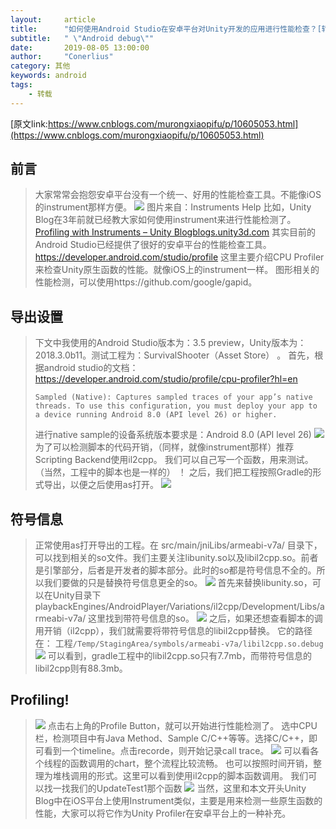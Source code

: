 ```yaml
---
layout:     article
title:      "如何使用Android Studio在安卓平台对Unity开发的应用进行性能检查？[转]"
subtitle:   " \"Android debug\""
date:       2019-08-05 13:00:00
author:     "Conerlius"
category: 其他
keywords: android
tags:
    - 转载
---
```



[原文link:https://www.cnblogs.com/murongxiaopifu/p/10605053.html](https://www.cnblogs.com/murongxiaopifu/p/10605053.html)
## 前言
> 大家常常会抱怨安卓平台没有一个统一、好用的性能检查工具。不能像iOS的instrument那样方便。
> ![](https://pic4.zhimg.com/80/v2-36c80a6f7cbbb34cf3d981bf1875f023_hd.jpg)
> 图片来自：Instruments Help
> 比如，Unity Blog在3年前就已经教大家如何使用instrument来进行性能检测了。
> [Profiling with Instruments – Unity Blog​blogs.unity3d.com](https://blogs.unity3d.com/2016/02/01/profiling-with-instruments/)
> 其实目前的Android Studio已经提供了很好的安卓平台的性能检查工具。
> https://developer.android.com/studio/profile
> 这里主要介绍CPU Profiler来检查Unity原生函数的性能。就像iOS上的instrument一样。
> 图形相关的性能检测，可以使用https://github.com/google/gapid。
## 导出设置
> 下文中我使用的Android Studio版本为：3.5 preview，Unity版本为：2018.3.0b11。测试工程为：SurvivalShooter（Asset Store） 。
> 首先，根据android studio的文档：
https://developer.android.com/studio/profile/cpu-profiler?hl=en
>
> ```
> Sampled (Native): Captures sampled traces of your app’s native threads. To use this configuration, you must deploy your app to a device running Android 8.0 (API level 26) or higher.
> ```
> 进行native sample的设备系统版本要求是：Android 8.0 (API level 26)
> ![](https://pic1.zhimg.com/80/v2-68130ce931fe936a4c8dc79c20858f0c_hd.jpg)
> 为了可以检测脚本的代码开销，（同样，就像instrument那样）推荐Scripting Backend使用il2cpp。
> 我们可以自己写一个函数，用来测试。（当然，工程中的脚本也是一样的）
> ！[](https://pic4.zhimg.com/80/v2-1e4975e34bd86c9763e845ead85a6def_hd.jpg)
> 之后，我们把工程按照Gradle的形式导出，以便之后使用as打开。
> ![](https://pic3.zhimg.com/80/v2-0662dd5bd7735d6a1ecff8a053a704c6_hd.jpg)
## 符号信息
> 正常使用as打开导出的工程。在
> src/main/jniLibs/armeabi-v7a/
> 目录下，可以找到相关的so文件。我们主要关注libunity.so以及libil2cpp.so。前者是引擎部分，后者是开发者的脚本部分。此时的so都是符号信息不全的。所以我们要做的只是替换符号信息更全的so。
> ![](https://pic4.zhimg.com/80/v2-d882050f4562504a57c8018f768ebacb_hd.jpg)
> 首先来替换libunity.so，可以在Unity目录下
> playbackEngines/AndroidPlayer/Variations/il2cpp/Development/Libs/armeabi-v7a/
> 这里找到带符号信息的so。
> ![](https://pic1.zhimg.com/80/v2-88f5af0bef26708dde727b8e618b5190_hd.jpg)
> 之后，如果还想查看脚本的调用开销（il2cpp），我们就需要将带符号信息的libil2cpp替换。
> 它的路径在：
> 工程``/Temp/StagingArea/symbols/armeabi-v7a/libil2cpp.so.debug``
> ![](https://pic3.zhimg.com/80/v2-8f935db1b74765e481106841994d16ba_hd.jpg)
> 可以看到，gradle工程中的libil2cpp.so只有7.7mb，而带符号信息的libil2cpp则有88.3mb。
## Profiling!
> ![](https://pic1.zhimg.com/80/v2-406ca0862ebba948449e276a9b2b14f0_hd.jpg)
> 点击右上角的Profile Button，就可以开始进行性能检测了。
> 选中CPU栏，检测项目中有Java Method、Sample C/C++等等。选择C/C++，即可看到一个timeline。点击recorde，则开始记录call trace。
> ![](https://pic1.zhimg.com/80/v2-efebe54c51504bdcbc094d3b7129188c_hd.jpg)
> 可以看各个线程的函数调用的chart，整个流程比较流畅。
> 也可以按照时间开销，整理为堆栈调用的形式。这里可以看到使用il2cpp的脚本函数调用。
> 我们可以找一找我们的UpdateTest1那个函数
> ![](https://pic2.zhimg.com/80/v2-c779420f37b86897a13611f554128071_hd.jpg)
> 当然，这里和本文开头Unity Blog中在iOS平台上使用Instrument类似，主要是用来检测一些原生函数的性能，大家可以将它作为Unity Profiler在安卓平台上的一种补充。